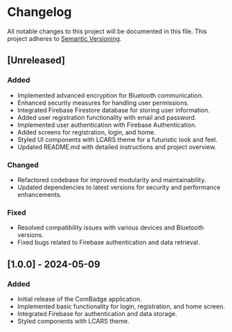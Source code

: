 # Changelog

All notable changes to this project will be documented in this file. This project adheres to [Semantic Versioning](https://semver.org/).

## [Unreleased]
### Added
- Implemented advanced encryption for Bluetooth communication.
- Enhanced security measures for handling user permissions.
- Integrated Firebase Firestore database for storing user information.
- Added user registration functionality with email and password.
- Implemented user authentication with Firebase Authentication.
- Added screens for registration, login, and home.
- Styled UI components with LCARS theme for a futuristic look and feel.
- Updated README.md with detailed instructions and project overview.

### Changed
- Refactored codebase for improved modularity and maintainability.
- Updated dependencies to latest versions for security and performance enhancements.

### Fixed
- Resolved compatibility issues with various devices and Bluetooth versions.
- Fixed bugs related to Firebase authentication and data retrieval.

## [1.0.0] - 2024-05-09
### Added
- Initial release of the ComBadge application.
- Implemented basic functionality for login, registration, and home screen.
- Integrated Firebase for authentication and data storage.
- Styled components with LCARS theme.
